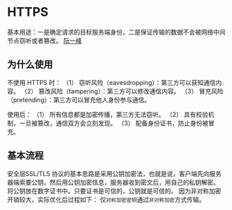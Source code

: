 # HTTPS

基本用途：一是确定请求的目标服务端身份，二是保证传输的数据不会被网络中间节点窃听或者篡改。
[阮一峰](https://www.ruanyifeng.com/blog/2014/02/ssl_tls.html)

## 为什么使用

不使用 HTTPS 时：
（1） 窃听风险（eavesdropping）：第三方可以获知通信内容。
（2） 篡改风险（tampering）：第三方可以修改通信内容。
（3） 冒充风险（pretending）：第三方可以冒充他人身份参与通信。

使用后：
（1） 所有信息都是加密传播，第三方无法窃听。
（2） 具有校验机制，一旦被篡改，通信双方会立刻发现。
（3） 配备身份证书，防止身份被冒充。

## 基本流程

安全层SSL/TLS 协议的基本思路是采用公钥加密法，也就是说，客户端先向服务器端索要公钥，然后用公钥加密信息，服务器收到密文后，用自己的私钥解密。
将公钥放在数字证书中。只要证书是可信的，公钥就是可信的。
因为非对称加密开销较大，实际优化后过程如下：
仅`对称加密密钥`通过`非对称加密`方式传输。

